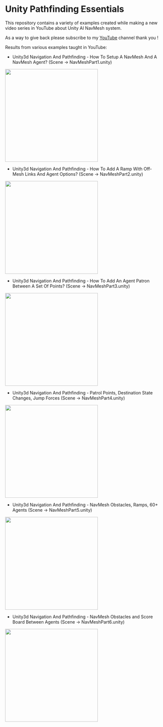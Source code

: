 # Unity Pathfinding Essentials

This repository contains a variety of examples created while making a new video series in YouTube about Unity AI NavMesh system.

As a way to give back please subscribe to my [YouTube](https://www.youtube.com/c/dilmervalecillos) channel thank you !

Results from various examples taught in YouTube:

- Unity3d Navigation And Pathfinding - How To Setup A NavMesh And A NavMesh Agent? (Scene -> NavMeshPart1.unity)

<img src="https://github.com/dilmerv/UnityPathfindingEssentials/blob/master/docs/images/navmeshpart1.gif" width="300">

- Unity3d Navigation And Pathfinding - How To Add A Ramp With Off-Mesh Links And Agent Options? (Scene -> NavMeshPart2.unity)

<img src="https://github.com/dilmerv/UnityPathfindingEssentials/blob/master/docs/images/navmeshpart2.gif" width="300">

- Unity3d Navigation And Pathfinding - How To Add An Agent Patron Between A Set Of Points? (Scene -> NavMeshPart3.unity)

<img src="https://github.com/dilmerv/UnityPathfindingEssentials/blob/master/docs/images/navmeshpart3.gif" width="300">

- Unity3d Navigation And Pathfinding - Patrol Points, Destination State Changes, Jump Forces (Scene -> NavMeshPart4.unity)

<img src="https://github.com/dilmerv/UnityPathfindingEssentials/blob/master/docs/images/navmeshpart4.gif" width="300">

- Unity3d Navigation And Pathfinding - NavMesh Obstacles, Ramps, 60+ Agents (Scene -> NavMeshPart5.unity)

<img src="https://github.com/dilmerv/UnityPathfindingEssentials/blob/master/docs/images/navmeshpart5.gif" width="300">

- Unity3d Navigation And Pathfinding - NavMesh Obstacles and Score Board Between Agents (Scene -> NavMeshPart6.unity)

<img src="https://github.com/dilmerv/UnityPathfindingEssentials/blob/master/docs/images/navmeshpart6.gif" width="300">